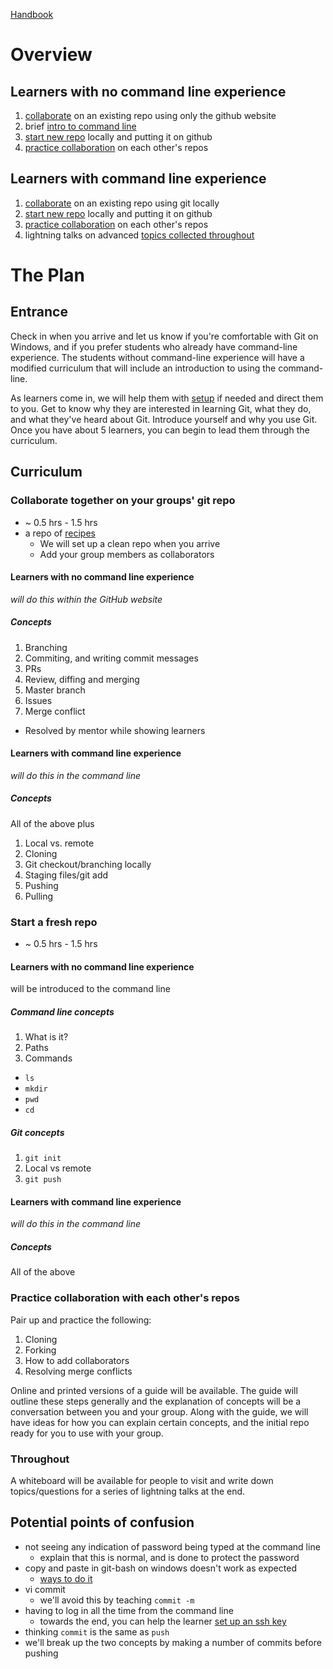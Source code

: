 [Handbook](http://codeparkhouston.github.io/git-workshop-handbook/)


# Overview

## Learners with no command line experience

1. [collaborate](#collaborate-together-on-your-groups-git-repo) on an existing repo using only the github website
1. brief [intro to command line](#command-line-concepts)
1. [start new repo](#start-a-fresh-repo) locally and putting it on github
1. [practice collaboration](#practice-collaboration-with-each-others-repos) on each other's repos

## Learners with command line experience

1. [collaborate](#collaborate-together-on-your-groups-git-repo) on an existing repo using git locally
1. [start new repo](#start-a-fresh-repo) locally and putting it on github
1. [practice collaboration](#practice-collaboration-with-each-others-repos) on each other's repos
1. lightning talks on advanced [topics collected throughout](#throughout)

# The Plan

## Entrance

Check in when you arrive and let us know if you're comfortable with Git on Windows, and if you prefer students who already have command-line experience. The students without command-line experience will have a modified curriculum that will include an introduction to using the command-line.

As learners come in, we will help them with [setup](./setup.md) if needed and direct them to you. Get to know why they are interested in learning Git, what they do, and what they've heard about Git.  Introduce yourself and why you use Git. Once you have about 5 learners, you can begin to lead them through the curriculum.

## Curriculum

### Collaborate together on your groups' git repo
  * ~ 0.5 hrs - 1.5 hrs
  * a repo of [recipes](https://github.com/codeparkhouston/recipes)
    * We will set up a clean repo when you arrive
    * Add your group members as collaborators

#### Learners with no command line experience
*will do this within the GitHub website*

##### Concepts

1. Branching
1. Commiting, and writing commit messages
1. PRs
1. Review, diffing and merging
1. Master branch
1. Issues
1. Merge conflict
  * Resolved by mentor while showing learners

#### Learners with command line experience
*will do this in the command line*

##### Concepts
All of the above plus

1. Local vs. remote
1. Cloning
1. Git checkout/branching locally
1. Staging files/git add
1. Pushing
1. Pulling

### Start a fresh repo
  * ~ 0.5 hrs - 1.5 hrs

#### Learners with no command line experience
will be introduced to the command line

##### Command line concepts

1. What is it?
1. Paths
1. Commands
  * `ls`
  * `mkdir`
  * `pwd`
  * `cd`

##### Git concepts

1. `git init`
1. Local vs remote
1. `git push`

#### Learners with command line experience
*will do this in the command line*

##### Concepts

All of the above

### Practice collaboration with each other's repos

Pair up and practice the following:

1. Cloning
1. Forking
1. How to add collaborators
1. Resolving merge conflicts

Online and printed versions of a guide will be available.  The guide will outline these steps generally and the explanation of concepts will be a conversation between you and your group.  Along with the guide, we will have ideas for how you can explain certain concepts, and the initial repo ready for you to use with your group.

### Throughout

A whiteboard will be available for people to visit and write down topics/questions for a series of lightning talks at the end.

## Potential points of confusion

* not seeing any indication of password being typed at the command line
  * explain that this is normal, and is done to protect the password
* copy and paste in git-bash on windows doesn't work as expected
  * [ways to do it](http://stackoverflow.com/questions/2304372/how-do-you-copy-and-paste-into-git-bash)
* vi commit
  * we'll avoid this by teaching `commit -m`
* having to log in all the time from the command line
  * towards the end, you can help the learner [set up an ssh key](https://help.github.com/articles/generating-an-ssh-key/)
* thinking `commit` is the same as `push` 
 * we'll break up the two concepts by making a number of commits before pushing
